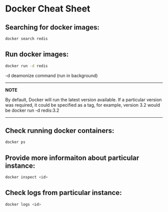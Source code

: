 # Docker Cheat Sheet

## Searching for docker images:

```bash
docker search redis
```

## Run docker images:

```bash
docker run -d redis
```
-d deamonize command (run in background)

---
**NOTE**

By default, Docker will run the latest version available. If a particular version was required, it could be specified as a tag, for example, version 3.2 would be docker run -d redis:3.2

---


## Check running docker containers:

```bash
docker ps
```

## Provide more informaiton about particular instance:

```bash
docker inspect <id>
```

## Check logs from particular instance:

```bash
docker logs <id>
```